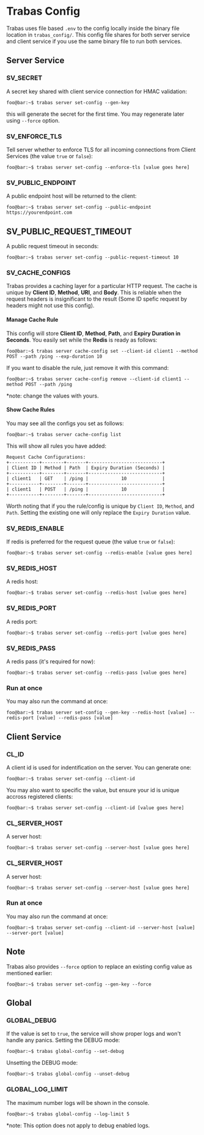 # Trabas Config
Trabas uses file based `.env` to the config locally inside the binary file location in `trabas_config/`.
This config file shares for both server service and client service if you use the same binary file to run both services.

## Server Service
### **SV_SECRET**

A secret key shared with client service connection for HMAC validation:
```console
foo@bar:~$ trabas server set-config --gen-key
```
this will generate the secret for the first time. You may regenerate later using `--force` option.

### **SV_ENFORCE_TLS**

Tell server whether to enforce TLS for all incoming connections from Client Services (the value `true` or `false`):
```console
foo@bar:~$ trabas server set-config --enforce-tls [value goes here]
```

### **SV_PUBLIC_ENDPOINT**

A public endpoint host will be returned to the client:
```console
foo@bar:~$ trabas server set-config --public-endpoint https://yourendpoint.com
```

## **SV_PUBLIC_REQUEST_TIMEOUT**
A public request timeout in seconds:
```console
foo@bar:~$ trabas server set-config --public-request-timeout 10
```

### **SV_CACHE_CONFIGS**

Trabas provides a caching layer for a particular HTTP request. The cache is unique by **Client ID**, **Method**, **URI**, and **Body**. This is reliable when the request headers is insignificant to the result (Some ID spefic request by headers might not use this config).
#### Manage Cache Rule
This config will store **Client ID**, **Method**, **Path**, and **Expiry Duration in Seconds**. You easily set while the **Redis** is ready as follows:
```console
foo@bar:~$ trabas server cache-config set --client-id client1 --method POST --path /ping --exp-duration 10
```
If you want to disable the rule, just remove it with this command:
```console
foo@bar:~$ trabas server cache-config remove --client-id client1 --method POST --path /ping
```
*note: change the values with yours.
#### Show Cache Rules
You may see all the configs you set as follows:
```console
foo@bar:~$ trabas server cache-config list
```
This will show all rules you have added:
```console
Request Cache Configurations:
+-----------+--------+-------+---------------------------+
| Client ID | Method | Path  | Expiry Duration (Seconds) |
+-----------+--------+-------+---------------------------+
| client1   | GET    | /ping |            10             |
+-----------+--------+-------+---------------------------+
| client1   | POST   | /ping |            10             |
+-----------+--------+-------+---------------------------+
```
Worth noting that if you the rule/config is unique by `Client ID`, `Method`, and `Path`. Setting the existing one will only replace the `Expiry Duration` value.

### **SV_REDIS_ENABLE**

If redis is preferred for the request queue (the value `true` or `false`):
```console
foo@bar:~$ trabas server set-config --redis-enable [value goes here]
```

### **SV_REDIS_HOST**

A redis host:
```console
foo@bar:~$ trabas server set-config --redis-host [value goes here]
```

### **SV_REDIS_PORT**

A redis port:
```console
foo@bar:~$ trabas server set-config --redis-port [value goes here]
```

### **SV_REDIS_PASS**

A redis pass (it's required for now):
```console
foo@bar:~$ trabas server set-config --redis-pass [value goes here]
```

### Run at once
You may also run the command at once:
```console
foo@bar:~$ trabas server set-config --gen-key --redis-host [value] --redis-port [value] --redis-pass [value] 
```

## Client Service
### **CL_ID**

A client id is used for indentification on the server. You can generate one:
```console
foo@bar:~$ trabas server set-config --client-id
```
You may also want to specific the value, but ensure your id is unique accross registered clients:
```console
foo@bar:~$ trabas server set-config --client-id [value goes here]
```
### **CL_SERVER_HOST**

A server host:
```console
foo@bar:~$ trabas server set-config --server-host [value goes here]
```

### **CL_SERVER_HOST**

A server host:
```console
foo@bar:~$ trabas server set-config --server-host [value goes here]
```

### Run at once
You may also run the command at once:
```console
foo@bar:~$ trabas server set-config --client-id --server-host [value] --server-port [value]
```

## Note
Trabas also provides `--force` option to replace an existing config value as mentioned earlier:
```console
foo@bar:~$ trabas server set-config --gen-key --force
```
## Global
### **GLOBAL_DEBUG**

If the value is set to `true`, the service will show proper logs and won't handle any panics.
Setting the DEBUG mode:
```console
foo@bar:~$ trabas global-config --set-debug
```
Unsetting the DEBUG mode:
```console
foo@bar:~$ trabas global-config --unset-debug
```
### **GLOBAL_LOG_LIMIT**

The maximum number logs will be shown in the console.
```console
foo@bar:~$ trabas global-config --log-limit 5
```
*note: This option does not apply to debug enabled logs.
